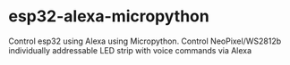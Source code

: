 # esp32-alexa-micropython
Control esp32 using Alexa using Micropython.
Control NeoPixel/WS2812b individually addressable LED strip with voice commands via Alexa

